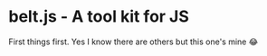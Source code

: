 # belt.js - A tool kit for JS

First things first. Yes I know there are others but this one's mine :joy:
